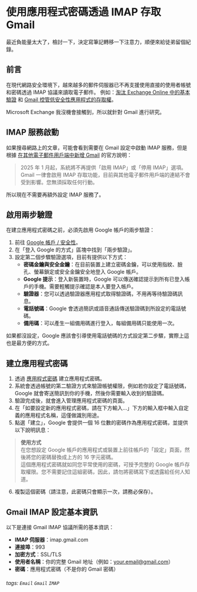 # 使用應用程式密碼透過 IMAP 存取 Gmail

最近負能量太大了，檢討一下，決定寫筆記轉移一下注意力，順便來給徒弟留個紀錄。

## 前言
在現代網路安全環境下，越來越多的郵件伺服器已不再支援使用直接的使用者帳號和密碼透過 IMAP 協議來讀取電子郵件。
例如：[淘汰 Exchange Online 中的基本驗證](https://learn.microsoft.com/zh-tw/exchange/clients-and-mobile-in-exchange-online/deprecation-of-basic-authentication-exchange-online?WT.mc_id=DOP-MVP-37580#when-will-this-change-take-place) 和 [Gmail 控管低安全性應用程式的存取權](https://support.google.com/a/answer/6260879?hl=zh-Hant)。

Microsoft Exchange 我沒機會接觸到，所以就針對 Gmail 進行研究。

## IMAP 服務啟動
如果搜尋網路上的文章，可能會看到需要在 Gmail 設定中啟動 IMAP 服務，但是根據 [在其他電子郵件用戶端中新增 Gmail](https://support.google.com/mail/answer/7126229?hl=zh-Hant) 的官方說明：

> 2025 年 1 月起，系統將不再提供「啟用 IMAP」或「停用 IMAP」選項。Gmail 一律會啟用 IMAP 存取功能，目前與其他電子郵件用戶端的連結不會受到影響。您無須採取任何行動。

所以現在不需要再額外設定 IMAP 服務了。

## 啟用兩步驗證
在建立應用程式密碼之前，必須先啟用 Google 帳戶的兩步驗證：
1. 前往 [Google 帳戶 / 安全性](https://myaccount.google.com/security)。
2. 在「登入 Google 的方式」區塊中找到「兩步驗證」。
3. 設定第二個步驟驗證選項，目前有提供以下方式：
   * **密碼金鑰與安全金鑰**：在目前裝置上建立密碼金鑰，可以使用指紋、臉孔、螢幕鎖定或安全金鑰安全地登入 Google 帳戶。
   * **Google 提示**：登入新裝置時，Google 可以傳送確認提示到所有已登入帳戶的手機。需要輕觸提示確認是本人要登入帳戶。
   * **驗證器**：您可以透過驗證器應用程式取得驗證碼，不用再等待驗證碼訊息。
   * **電話號碼**：Google 會透過簡訊或語音通話傳送驗證碼到所設定的電話號碼。
   * **備用碼**：可以產生一組備用碼進行登入，每組備用碼只能使用一次。

如果都沒設定，Google 應該會引導使用電話號碼的方式設定第二步驟，實際上這也是最方便的方式。

## 建立應用程式密碼

1. 透過 [應用程式密碼](https://myaccount.google.com/apppasswords) 建立應用程式密碼。
2. 系統會透過帳號的第二驗證方式來驗證帳號權限，例如若你設定了電話號碼，Google 就會寄送簡訊到你的手機，然後你需要輸入收到的驗證碼。
3. 驗證完成後，就會進入管理應用程式密碼的頁面。
4. 在「如要設定新的應用程式密碼，請在下方輸入…」下方的輸入框中輸入自定義的應用程式名稱，這僅做識別用途。
5. 點選「建立」，Google 會提供一個 16 位數的密碼作為應用程式密碼，並提供以下說明訊息：
> **使用方式**  
> 在您想設定 Google 帳戶的應用程式或裝置上前往帳戶的「設定」頁面，然後將您的密碼替換成上方的 16 字元密碼。  
> 這個應用程式密碼就如同您平常使用的密碼，可授予完整的 Google 帳戶存取權限。您不需要記住這組密碼，因此，請勿將密碼寫下或透露給任何人知道。
6. 複製這個密碼（請注意，此密碼只會顯示一次，請務必保存）。

## Gmail IMAP 設定基本資訊
以下是連接 Gmail IMAP 協議所需的基本資訊：
* **IMAP 伺服器**：imap.gmail.com
* **連接埠**：993
* **加密方式**：SSL/TLS
* **使用者名稱**：你的完整 Gmail 地址（例如：your.email@gmail.com）
* **密碼**：應用程式密碼（不是你的 Gmail 密碼）

###### tags: `Email` `Gmail` `IMAP`